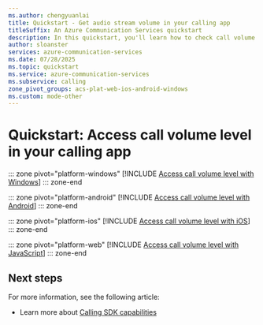 ```yaml
---
ms.author: chengyuanlai
title: Quickstart - Get audio stream volume in your calling app
titleSuffix: An Azure Communication Services quickstart
description: In this quickstart, you'll learn how to check call volume within your Calling app when using Azure Communication Services.
author: sloanster
services: azure-communication-services
ms.date: 07/28/2025
ms.topic: quickstart
ms.service: azure-communication-services
ms.subservice: calling
zone_pivot_groups: acs-plat-web-ios-android-windows
ms.custom: mode-other
---
```


# Quickstart: Access call volume level in your calling app

::: zone pivot="platform-windows"
[!INCLUDE [Access call volume level with Windows](./includes/volume-indicator/volume-indicator-windows.md)]
::: zone-end

::: zone pivot="platform-android"
[!INCLUDE [Access call volume level with Android](./includes/volume-indicator/volume-indicator-android.md)]
::: zone-end

::: zone pivot="platform-ios"
[!INCLUDE [Access call volume level with iOS](./includes/volume-indicator/volume-indicator-ios.md)]
::: zone-end

::: zone pivot="platform-web"
[!INCLUDE [Access call volume level with JavaScript](./includes/volume-indicator/volume-indicator-javascript.md)]
::: zone-end
## Next steps

For more information, see the following article:

- Learn more about [Calling SDK capabilities](./getting-started-with-calling.md)
